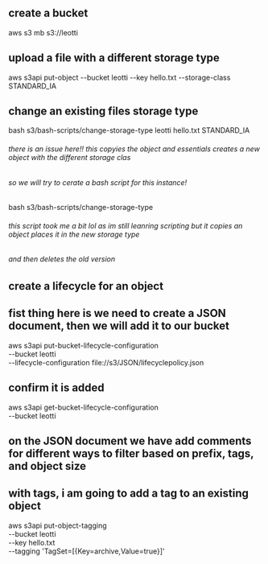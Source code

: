 ## create a bucket 
aws s3 mb s3://leotti

## upload a file with a different storage type
 aws s3api put-object --bucket leotti --key hello.txt --storage-class STANDARD_IA

## change an existing files storage type 
bash s3/bash-scripts/change-storage-type leotti hello.txt STANDARD_IA
###### there is an issue here!! this copyies the object and essentials creates a new object with the different storage clas
###### so we will try to cerate a bash script for this instance!
bash s3/bash-scripts/change-storage-type
###### this script took me a bit lol as im still leanring scripting but it copies an object places it in the new storage type
###### and then deletes the old version

## create a lifecycle for an object
## fist thing here is we need to create a JSON document, then we will add it to our bucket 
aws s3api put-bucket-lifecycle-configuration \
  --bucket leotti \
  --lifecycle-configuration file://s3/JSON/lifecyclepolicy.json

## confirm it is added 
aws s3api get-bucket-lifecycle-configuration \
  --bucket leotti

## on the JSON document we have add comments for different ways to filter based on prefix, tags, and object size

## with tags, i am going to add a tag to an existing object
aws s3api put-object-tagging \
  --bucket leotti \
  --key hello.txt \
  --tagging 'TagSet=[{Key=archive,Value=true}]'